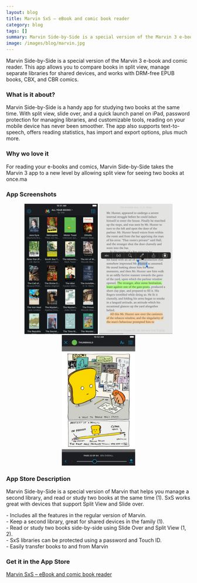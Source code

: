 ```yaml
---
layout: blog
title: Marvin SxS – eBook and comic book reader
category: blog
tags: []  
summary: Marvin Side-by-Side is a special version of the Marvin 3 e-book and comic reader. This app allows you to compare books in split view, manage separate libraries for shared devices, and works with DRM-free EPUB books, CBX, and CBR comics.
image: /images/blog/marvin.jpg
---
```


Marvin Side-by-Side is a special version of the Marvin 3 e-book and comic reader. This app allows you to compare books in split view, manage separate libraries for shared devices, and works with DRM-free EPUB books, CBX, and CBR comics.

### What is it about?

Marvin Side-by-Side is a handy app for studying two books at the same time. With split view, slide over, and a quick launch panel on iPad, password protection for managing libraries, and customizable tools, reading on your mobile device has never been smoother. The app also supports text-to-speech, offers reading statistics, has import and export options, plus much more.

### Why wo love it

For reading your e-books and comics, Marvin Side-by-Side takes the Marvin 3 app to a new level by allowing split view for seeing two books at once.ma

### App Screenshots

<div  align="center">    
<img src="/images/blog/marvin1.jpeg" width="200"  alt="">
<img src="/images/blog/marvin2.jpeg" width="200"  alt="">
<img src="/images/blog/marvin3.jpeg" width="200"  alt="">
</div>


### App Store Description

Marvin Side-by-Side is a special version of Marvin that helps you manage a second library, and read or study two books at the same time (1). SxS works great with devices that support Split View and Slide over.

\- Includes all the features in the regular version of Marvin.  
\- Keep a second library, great for shared devices in the family (1).  
\- Read or study two books side-by-side using Slide Over and Split View (1, 2).  
\- SxS libraries can be protected using a password and Touch ID.  
\- Easily transfer books to and from Marvin

### Get it in the App Store 
[Marvin SxS – eBook and comic book reader](https://itunes.apple.com/US/app/id1092838007?mt=8)